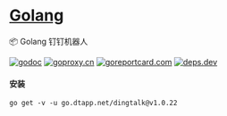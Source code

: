 <h1>
<a href="https://www.dtapp.net/">Golang</a>
</h1>

📦 Golang 钉钉机器人

[comment]: <> (go)
[![godoc](https://pkg.go.dev/badge/go.dtapp.net/dingtalk?status.svg)](https://pkg.go.dev/go.dtapp.net/dingtalk)
[![goproxy.cn](https://goproxy.cn/stats/go.dtapp.net/dingtalk/badges/download-count.svg)](https://goproxy.cn/stats/go.dtapp.net/dingtalk)
[![goreportcard.com](https://goreportcard.com/badge/go.dtapp.net/dingtalk)](https://goreportcard.com/report/go.dtapp.net/dingtalk)
[![deps.dev](https://img.shields.io/badge/deps-go-red.svg)](https://deps.dev/go/go.dtapp.net%2Fdingtalk)

#### 安装

```shell
go get -v -u go.dtapp.net/dingtalk@v1.0.22
```

